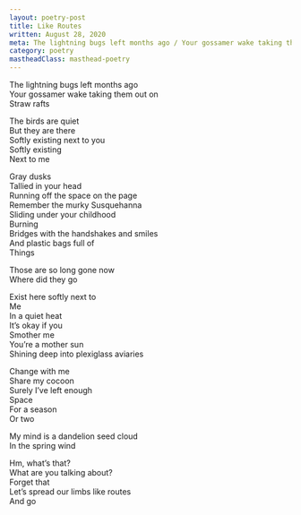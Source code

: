 ```yaml
---
layout: poetry-post
title: Like Routes
written: August 28, 2020
meta: The lightning bugs left months ago / Your gossamer wake taking them out on / Straw rafts
category: poetry
mastheadClass: masthead-poetry
---
```


The lightning bugs left months ago <br>
Your gossamer wake taking them out on <br>
Straw rafts

The birds are quiet <br>
But they are there <br>
Softly existing next to you <br>
Softly existing <br>
Next to me

Gray dusks <br>
Tallied in your head <br>
Running off the space on the page <br>
Remember the murky Susquehanna <br>
Sliding under your childhood <br>
Burning <br>
Bridges with the handshakes and smiles <br>
And plastic bags full of <br>
Things

Those are so long gone now <br>
Where did they go

Exist here softly next to <br>
Me <br>
In a quiet heat <br>
It’s okay if you <br>
Smother me <br>
You’re a mother sun <br>
Shining deep into plexiglass aviaries

Change with me <br>
Share my cocoon <br>
Surely I’ve left enough <br>
Space <br>
For a season <br>
Or two

My mind is a dandelion seed cloud <br>
In the spring wind

Hm, what’s that? <br>
What are you talking about? <br>
Forget that <br>
Let’s spread our limbs like routes <br>
And go
